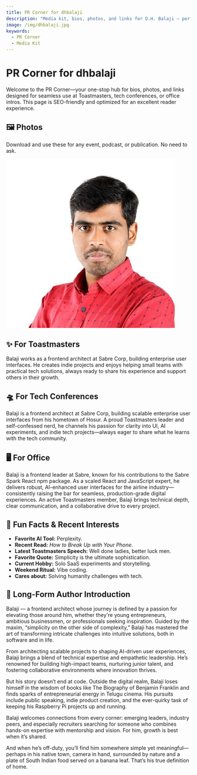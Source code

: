 ```yaml
---
title: PR Corner for dhbalaji
description: "Media kit, bios, photos, and links for D.H. Balaji — perfect for journalists, event organizers, and collaborators."
image: /img/dhbalaji.jpg
keywords:
  - PR Corner
  - Media Kit
---
```


# PR Corner for dhbalaji

Welcome to the PR Corner—your one-stop hub for bios, photos, and links designed for seamless use at Toastmasters, tech conferences, or office intros. This page is SEO-friendly and optimized for an excellent reader experience.


## 🖼️ Photos

Download and use these for any event, podcast, or publication. No need to ask.

![Headshot – Formal](/img/dhbalaji.jpg)

## ✨ For Toastmasters

Balaji works as a frontend architect at Sabre Corp, building enterprise user interfaces. He creates indie projects and enjoys helping small teams with practical tech solutions, always ready to share his experience and support others in their growth.

## 🛸 For Tech Conferences

Balaji is a frontend architect at Sabre Corp, building scalable enterprise user interfaces from his hometown of Hosur. A proud Toastmasters leader and self-confessed nerd, he channels his passion for clarity into UI, AI experiments, and indie tech projects—always eager to share what he learns with the tech community.

## 🖥️ For Office

Balaji is a frontend leader at Sabre, known for his contributions to the Sabre Spark React npm package. As a scaled React and JavaScript expert, he delivers robust, AI-enhanced user interfaces for the airline industry—consistently raising the bar for seamless, production-grade digital experiences. An active Toastmasters member, Balaji brings technical depth, clear communication, and a collaborative drive to every project.

## 🎉 Fun Facts & Recent Interests

- **Favorite AI Tool:** Perplexity.
- **Recent Read:** *How to Break Up with Your Phone*.
- **Latest Toastmasters Speech:** Well done ladies, better luck men.
- **Favorite Quote:** Simplicity is the ultimate sophistication.
- **Current Hobby:** Solo SaaS experiments and storytelling.
- **Weekend Ritual:** Vibe coding.
- **Cares about:** Solving humanity challenges with tech.

## 📍 Long-Form Author Introduction

Balaji — a frontend architect whose journey is defined by a passion for elevating those around him, whether they're young entrepreneurs, ambitious businessmen, or professionals seeking inspiration. Guided by the maxim, “simplicity on the other side of complexity,” Balaji has mastered the art of transforming intricate challenges into intuitive solutions, both in software and in life.

From architecting scalable projects to shaping AI-driven user experiences, Balaji brings a blend of technical expertise and empathetic leadership. He’s renowned for building high-impact teams, nurturing junior talent, and fostering collaborative environments where innovation thrives.

But his story doesn’t end at code. Outside the digital realm, Balaji loses himself in the wisdom of books like The Biography of Benjamin Franklin and finds sparks of entrepreneurial energy in Telugu cinema. His pursuits include public speaking, indie product creation, and the ever-quirky task of keeping his Raspberry Pi projects up and running.

Balaji welcomes connections from every corner: emerging leaders, industry peers, and especially recruiters searching for someone who combines hands-on expertise with mentorship and vision. For him, growth is best when it’s shared.

And when he’s off-duty, you’ll find him somewhere simple yet meaningful—perhaps in his native town, camera in hand, surrounded by nature and a plate of South Indian food served on a banana leaf. That’s his true definition of home.